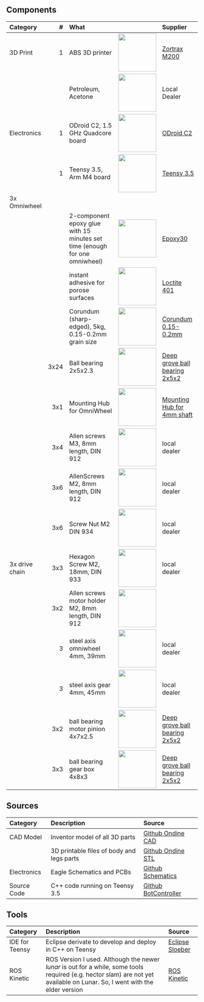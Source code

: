 ## Components


|Category           |  #| What                                               |              | Supplier        |
|:------------------|--:|:---------------------------------------------------|:-------------|:----------------|
|3D Print           | 1 | ABS 3D printer                                     | <img width="100" src="https://github.com/jochenalt/Ondine/blob/master/docs/images/bom/Zortrax-M200-professional-desktop-3D-printer.jpg"/> | [Zortrax M200](https://store.zortrax.com/M200) |
|                   |   | Petroleum, Acetone                                 | <img width="100" src="https://upload.wikimedia.org/wikipedia/commons/thumb/1/19/Acetone-structural.png/255px-Acetone-structural.png"/> | Local Dealer    | 																																			        |
|Electronics        | 1 | ODroid C2, 1.5 GHz Quadcore board                  | <img width="100" src="http://www.hardkernel.com/main/_Files/prdt/2016/201602/ODROID-C2.png"/>                       |  [ODroid C2](http://www.hardkernel.com/main/products/prdt_info.php?g_code=G145457216438) |
|                   | 1 | Teensy 3.5, Arm M4 board                           | <img width="100" src="https://www.pjrc.com/store/teensy35.jpg"/>                                                    | [Teensy 3.5](https://www.pjrc.com/store/teensy35.html ) |
|3x Omniwheel       |  |                                                     |             |                  |
|                   |  | 2-component epoxy glue with 15 minutes set time (enough for one omniwheel) | <img width="100" src="https://images-na.ssl-images-amazon.com/images/I/41NpN3-Fl-L.jpg"/> | [Epoxy30](https://www.amazon.de/Minuten-Epoxy-Kleber-Transparent-100/dp/B00MKAW3DA/ref=sr_1_1?ie=UTF8&qid=1534629955&sr=8-1&keywords=epoxy+30) |
|                   |  | instant adhesive for porose surfaces                | <img width="100" src="http://hybris.cms.henkel.com/medias/sys_master/root/8799844728862/401-new.jpg"/> | [Loctite 401](http://www.loctite.de/produktsuche-29727.htm?nodeid=8802625323009) |
|                   |  | Corundum (sharp-edged), 5kg, 0.15-0.2mm grain size   |  <img width="100" src="https://upload.wikimedia.org/wikipedia/commons/thumb/6/63/Corundum-215245.jpg/600px-Corundum-215245.jpg"/> |[Corundum 0.15-0.2mm](https://www.ebay.de/itm/Strahlmittel-Glasperlen-Korund-Schlacke-Granatsand-Strahlgut-Sandstrahlen/172177067505?ssPageName=STRK%3AMEBIDX%3AIT&var=471011289734&_trksid=p2060353.m2749.l2649) | 
|                   |3x24|Ball bearing 2x5x2.3                                 | <img width="100" src="https://www.kugellager-express.de/media/image/product/6134/md/miniatur-kugellager-zoll-inch-r188-w3-175-offen-6-35x12-7x3-175-mm.jpg"/> | [Deep grove ball bearing 2x5x2](https://www.kugellager-express.de/miniatur-kugellager-682-zz-2x5x2-3-mm) |
|                   |3x1| Mounting Hub for OmniWheel                          | <img width="100" src="https://a.pololu-files.com/picture/0J1106.600x480.jpg?11d07bed4679844014f660800dd55548"/> | [Mounting Hub for 4mm shaft](https://www.pololu.com/product/1997) |
|                   |3x4| Allen screws M3, 8mm length, DIN 912                 | <img width="100" src="https://upload.wikimedia.org/wikipedia/commons/thumb/0/07/Inbus-Schraube.jpg/440px-Inbus-Schraube.jpg"/> | local dealer |
|                   |3x6| AllenScrews M2, 8mm length, DIN 912                 | <img width="100" src="https://upload.wikimedia.org/wikipedia/commons/thumb/0/07/Inbus-Schraube.jpg/440px-Inbus-Schraube.jpg"/> | local dealer |
|                   |3x6| Screw Nut M2 DIN 934                                | <img width="100" src="https://encrypted-tbn0.gstatic.com/images?q=tbn:ANd9GcSp9dF9gi3EpbgLt_nPm75ovYIl1Juc83buPc0nQd0NHlBL4CLy"/> | local dealer |
|3x drive chain     |3x3 | Hexagon Screw M2, 18mm, DIN 933                         |   <img width="100" src="https://encrypted-tbn0.gstatic.com/images?q=tbn:ANd9GcRojfvJXjGftKeixXybAi0ynW4haAQPlLyRzpbvMMW3wqgNqaIY"/> | local dealer |          |                  |
|                   |3x2| Allen screws motor holder M2, 8mm length, DIN 912                 | <img width="100" src="https://upload.wikimedia.org/wikipedia/commons/thumb/0/07/Inbus-Schraube.jpg/440px-Inbus-Schraube.jpg"/> |
|                   |3  | steel axis omniwheel 4mm, 39mm                              |   <img width="100" src="https://asset.conrad.com/media10/isa/160267/c1/-/de/237213_BB_00_FB/silberstahl-welle-reely-o-x-l-2-mm-x-500-mm.jpg?x=520&y=520"/> | local dealer |          |                  |
|                   |3  | steel axis gear 4mm, 45mm                              |   <img width="100" src="https://asset.conrad.com/media10/isa/160267/c1/-/de/237213_BB_00_FB/silberstahl-welle-reely-o-x-l-2-mm-x-500-mm.jpg?x=520&y=520"/> | local dealer |          |                  |
|                   |3x2| ball bearing motor pinion 4x7x2.5                                 |  <img width="100" src="https://www.kugellager-express.de/media/image/product/6134/md/miniatur-kugellager-zoll-inch-r188-w3-175-offen-6-35x12-7x3-175-mm.jpg"/> | [Deep grove ball bearing 2x5x2](https://www.kugellager-express.de/miniatur-kugellager-mr74-zz-4x7x2-5-mm) |
|                   |3x3| ball bearing gear box 4x8x3                                 |  <img width="100" src="https://www.kugellager-express.de/media/image/product/6134/md/miniatur-kugellager-zoll-inch-r188-w3-175-offen-6-35x12-7x3-175-mm.jpg"/> | [Deep grove ball bearing 2x5x2](https://www.kugellager-express.de/miniatur-kugellager-mr84-2rs-4x8x3-mm) |

## Sources

|Category              |  Description                                                        | Source     |
|:---------------------|:--------------------------------------------------------------------|:-----------|
|CAD Model             | Inventor model of all 3D parts                                      | [Github Ondine CAD](https://github.com/jochenalt/ondine/tree/master/CAD) |
|                      | 3D printable files of body and legs parts                           | [Github Ondine STL](https://github.com/jochenalt/ondine/tree/master/stl) |
|Electronics           | Eagle Schematics and PCBs                                           | [Github Schematics](https://github.com/jochenalt/ondine/tree/master/schematics) |
|Source Code           | C++ code running on Teensy 3.5                             		 | [Github BotController](https://github.com/jochenalt/ondine/tree/master/code/BotController) |


## Tools
|Category              |  Description                                                        | Source     |
|:---------------------|:--------------------------------------------------------------------|:-----------|
|IDE for Teensy        | Eclipse derivate to develop and deploy in C++ on Teensy             |  [Eclipse Sloeber](http://eclipse.baeyens.it)                                      |
|ROS Kinetic           | ROS Version I used. Although the newer *lunar* is out for a while, some tools required (e.g. hector slam) are not yet available on Lunar. So, I went with the elder version |  [ROS Kinetic](http://wiki.ros.org/kinetic) |

